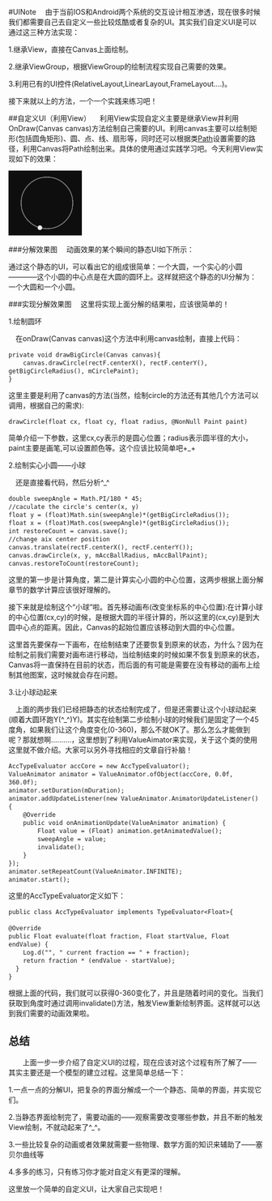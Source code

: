 #UINote
&emsp;由于当前IOS和Android两个系统的交互设计相互渗透，现在很多时候我们都需要自己去自定义一些比较炫酷或者复杂的UI。其实我们自定义UI是可以通过这三种方法实现：

1.继承View，直接在Canvas上面绘制。

2.继承ViewGroup，根据ViewGroup的绘制流程实现自己需要的效果。

3.利用已有的UI控件(RelativeLayout,LinearLayout,FrameLayout....)。

接下来就以上的方法，一个一个实践来练习吧！

##自定义UI（利用View）
&emsp;利用View实现自定义主要是继承View并利用OnDraw(Canvas canvas)方法绘制自己需要的UI。利用canvas主要可以绘制矩形(包括圆角矩形)、圆、点、线、扇形等，同时还可以根据类[Path](http://developer.android.com/reference/android/graphics/Path.html)设置需要的路径，利用Canvas将Path绘制出来。具体的使用通过实践学习吧。今天利用View实现如下的效果：
  
  ![alt tag](/Resource/jianshu.gif)
  
###分解效果图
&emsp;动画效果的某个瞬间的静态UI如下所示：
  
  
通过这个静态的UI，可以看出它的组成很简单：一个大圆，一个实心的小圆————这个小圆的中心点是在大圆的圆环上。这样就把这个静态的UI分解为：一个大圆和一个小圆。
  
###实现分解效果图
&emsp;这里将实现上面分解的结果啦，应该很简单的！

1.绘制圆环

&emsp;在onDraw(Canvas canvas)这个方法中利用canvas绘制，直接上代码：

    private void drawBigCircle(Canvas canvas){
        canvas.drawCircle(rectF.centerX(), rectF.centerY(), getBigCircleRadius(), mCirclePaint);
    }
    
这里主要是利用了canvas的方法(当然，绘制circle的方法还有其他几个方法可以调用，根据自己的需求):

    drawCircle(float cx, float cy, float radius, @NonNull Paint paint)
    
简单介绍一下参数，这里cx,cy表示的是圆心位置；radius表示圆半径的大小，paint主要是画笔,可以设置颜色等。这个应该比较简单吧+_+

2.绘制实心小圆——小球

&emsp;还是直接看代码，然后分析^_^

    double sweepAngle = Math.PI/180 * 45;
    //caculate the circle's center(x, y)
    float y = (float)Math.sin(sweepAngle)*(getBigCircleRadius());
    float x = (float)Math.cos(sweepAngle)*(getBigCircleRadius());
    int restoreCount = canvas.save();
    //change aix center position
    canvas.translate(rectF.centerX(), rectF.centerY());
    canvas.drawCircle(x, y, mAccBallRadius, mAccBallPaint);
    canvas.restoreToCount(restoreCount);

这里的第一步是计算角度，第二是计算实心小圆的中心位置，这两步根据上面分解章节的数学计算应该很好理解的。

接下来就是绘制这个“小球”啦。首先移动画布(改变坐标系的中心位置):在计算小球的中心位置(cx,cy)的时候，是根据大圆的半径计算的，所以这里的(cx,cy)是到大圆中心点的距离。因此，Canvas的起始位置应该移动到大圆的中心位置。

这里首先要保存一下画布，在绘制结束了还要恢复到原来的状态，为什么？因为在绘制之前我们需要对画布进行移动，当绘制结束的时候如果不恢复到原来的状态，Canvas将一直保持在目前的状态，而后面的有可能是需要在没有移动的画布上绘制其他图案，这时候就会存在问题。

3.让小球动起来

&emsp;上面的两步我们已经把静态的状态绘制完成了，但是还需要让这个小球动起来(顺着大圆环跑Y(^_^)Y)。其实在绘制第二步绘制小球的时候我们是固定了一个45度角，如果我们让这个角度变化(0-360)，那么不就OK了。那么怎么才能做到呢？那就想啊..........，这里想到了利用ValueAimator来实现，关于这个类的使用这里就不做介绍。大家可以另外寻找相应的文章自行补脑！

    AccTypeEvaluator accCore = new AccTypeEvaluator();
    ValueAnimator animator = ValueAnimator.ofObject(accCore, 0.0f, 360.0f);
    animator.setDuration(mDuration);
    animator.addUpdateListener(new ValueAnimator.AnimatorUpdateListener() {
        @Override
        public void onAnimationUpdate(ValueAnimator animation) {
            Float value = (Float) animation.getAnimatedValue();
            sweepAngle = value;
            invalidate();
        }
    });
    animator.setRepeatCount(ValueAnimator.INFINITE);
    animator.start();
  
这里的AccTypeEvaluator定义如下：

    public class AccTypeEvaluator implements TypeEvaluator<Float>{

    @Override
    public Float evaluate(float fraction, Float startValue, Float endValue) {
        Log.d("", " current fraction == " + fraction);
        return fraction * (endValue - startValue);
      }
    }
    
根据上面的代码，我们就可以获得0-360变化了，并且是随着时间的变化。当我们获取到角度时通过调用invalidate()方法，触发View重新绘制界面。这样就可以达到我们需要的动画效果啦。

## 总结
&emsp;&emsp;上面一步一步介绍了自定义UI的过程，现在应该对这个过程有所了解了——其实主要还是一个模型的建立过程。这里简单总结一下：

1.一点一点的分解UI，把复杂的界面分解成一个一个静态、简单的界面，并实现它们。

2.当静态界面绘制完了，需要动画的——观察需要改变哪些参数，并且不断的触发View绘制，不就动起来了^_^。

3.一些比较复杂的动画或者效果就需要一些物理、数学方面的知识来辅助了——塞贝尔曲线等

4.多多的练习，只有练习你才能对自定义有更深的理解。

这里放一个简单的自定义UI，让大家自己实现吧！

